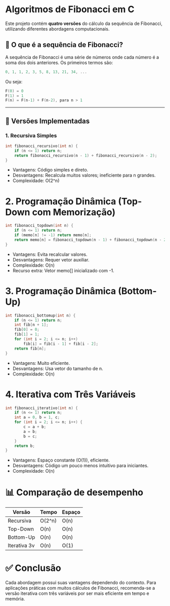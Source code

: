 # Algoritmos de Fibonacci em C

Este projeto contém **quatro versões** do cálculo da sequência de Fibonacci, utilizando diferentes abordagens computacionais.

## 📘 O que é a sequência de Fibonacci?

A sequência de Fibonacci é uma série de números onde cada número é a soma dos dois anteriores. Os primeiros termos são:
```c
0, 1, 1, 2, 3, 5, 8, 13, 21, 34, ...
```

Ou seja:
```c
F(0) = 0
F(1) = 1
F(n) = F(n-1) + F(n-2), para n > 1
```

---

## 🔢 Versões Implementadas

### 1. Recursiva Simples

```c
int fibonacci_recursivo(int n) {
    if (n <= 1) return n;
    return fibonacci_recursivo(n - 1) + fibonacci_recursivo(n - 2);
}
```

- Vantagens: Código simples e direto.
- Desvantagens: Recalcula muitos valores; ineficiente para n grandes.
- Complexidade: O(2^n)

# 2. Programação Dinâmica (Top-Down com Memorização)

```c
int fibonacci_topdown(int n) {
    if (n <= 1) return n;
    if (memo[n] != -1) return memo[n];
    return memo[n] = fibonacci_topdown(n - 1) + fibonacci_topdown(n - 2);
}
```

- Vantagens: Evita recalcular valores.
- Desvantagens: Requer vetor auxiliar.
- Complexidade: O(n)
- Recurso extra: Vetor memo[] inicializado com -1.

# 3. Programação Dinâmica (Bottom-Up)

```c
int fibonacci_bottomup(int n) {
    if (n <= 1) return n;
    int fib[n + 1];
    fib[0] = 0;
    fib[1] = 1;
    for (int i = 2; i <= n; i++)
        fib[i] = fib[i - 1] + fib[i - 2];
    return fib[n];
}
```

- Vantagens: Muito eficiente.
- Desvantagens: Usa vetor do tamanho de n.
- Complexidade: O(n)

# 4. Iterativa com Três Variáveis
```c
int fibonacci_iterativo(int n) {
    if (n <= 1) return n;
    int a = 0, b = 1, c;
    for (int i = 2; i <= n; i++) {
        c = a + b;
        a = b;
        b = c;
    }
    return b;
}
```
- Vantagens: Espaço constante (O(1)), eficiente.
- Desvantagens: Código um pouco menos intuitivo para iniciantes.
- Complexidade: O(n)

# 📊 Comparação de desempenho

| Versão       | Tempo  | Espaço |
|--------------|--------|--------|
| Recursiva    | O(2^n) | O(n)   |
| Top-Down     | O(n)   | O(n)   |
| Bottom-Up    | O(n)   | O(n)   |
| Iterativa 3v | O(n)   | O(1)   |

# ✅ Conclusão
Cada abordagem possui suas vantagens dependendo do contexto. Para aplicações práticas com muitos cálculos de Fibonacci, recomenda-se a versão iterativa com três variáveis por ser mais eficiente em tempo e memória.